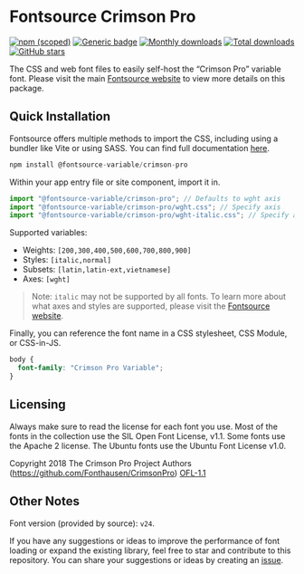# Fontsource Crimson Pro

[![npm (scoped)](https://img.shields.io/npm/v/@fontsource-variable/crimson-pro?color=brightgreen)](https://www.npmjs.com/package/@fontsource-variable/crimson-pro) [![Generic badge](https://img.shields.io/badge/fontsource-passing-brightgreen)](https://github.com/fontsource/fontsource) [![Monthly downloads](https://badgen.net/npm/dm/@fontsource-variable/crimson-pro)](https://github.com/fontsource/fontsource) [![Total downloads](https://badgen.net/npm/dt/@fontsource-variable/crimson-pro)](https://github.com/fontsource/fontsource) [![GitHub stars](https://img.shields.io/github/stars/fontsource/fontsource.svg?style=social&label=Star)](https://github.com/fontsource/fontsource/stargazers)

The CSS and web font files to easily self-host the “Crimson Pro” variable font. Please visit the main [Fontsource website](https://fontsource.org/fonts/crimson-pro) to view more details on this package.

## Quick Installation

Fontsource offers multiple methods to import the CSS, including using a bundler like Vite or using SASS. You can find full documentation [here](https://fontsource.org/docs/getting-started/introduction).

```javascript
npm install @fontsource-variable/crimson-pro
```

Within your app entry file or site component, import it in.

```javascript
import "@fontsource-variable/crimson-pro"; // Defaults to wght axis
import "@fontsource-variable/crimson-pro/wght.css"; // Specify axis
import "@fontsource-variable/crimson-pro/wght-italic.css"; // Specify axis and style
```

Supported variables:
- Weights: `[200,300,400,500,600,700,800,900]`
- Styles: `[italic,normal]`
- Subsets: `[latin,latin-ext,vietnamese]`
- Axes: `[wght]`

> Note: `italic` may not be supported by all fonts. To learn more about what axes and styles are supported, please visit the [Fontsource website](https://fontsource.org/fonts/crimson-pro).

Finally, you can reference the font name in a CSS stylesheet, CSS Module, or CSS-in-JS.

```css
body {
  font-family: "Crimson Pro Variable";
}
```

## Licensing
Always make sure to read the license for each font you use. Most of the fonts in the collection use the SIL Open Font License, v1.1. Some fonts use the Apache 2 license. The Ubuntu fonts use the Ubuntu Font License v1.0.

Copyright 2018 The Crimson Pro Project Authors (https://github.com/Fonthausen/CrimsonPro)
[OFL-1.1](https://openfontlicense.org)

## Other Notes
Font version (provided by source): `v24`.

If you have any suggestions or ideas to improve the performance of font loading or expand the existing library, feel free to star and contribute to this repository. You can share your suggestions or ideas by creating an [issue](https://github.com/fontsource/fontsource/issues).